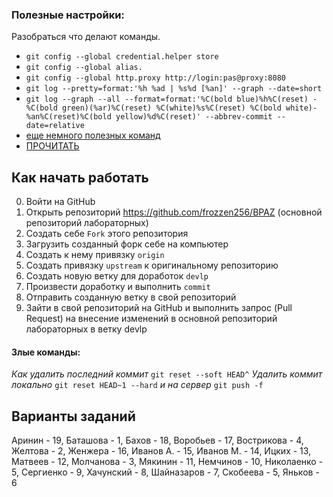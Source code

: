  
### Полезные настройки:
 Разобраться что делают команды.
 - `git config --global credential.helper store` 
 - `git config --global alias.`
 - `git config --global http.proxy http://login:pas@proxy:8080`
 - `git log --pretty=format:'%h %ad | %s%d [%an]' --graph --date=short`
 - `git log --graph --all --format=format:'%C(bold blue)%h%C(reset) - %C(bold green)(%ar)%C(reset) %C(white)%s%C(reset) %C(bold white)- %an%C(reset)%C(bold yellow)%d%C(reset)' --abbrev-commit --date=relative`
 - [еще немного полезных команд](https://tproger.ru/translations/most-common-git-screwupsquestions-and-solutions/amp/)
 - [ПРОЧИТАТЬ](https://habr.com/post/125999/)
 
## Как начать работать
 
 0. Войти на GitHub
 1. Открыть репозиторий <https://github.com/frozzen256/BPAZ> (основной репозиторий лабораторных)
 2. Создать себе `Fork` этого репозитория
 3. Загрузить созданный форк себе на компьютер
 4. Создать к нему привязку `origin`
 5. Создать привязку `upstream` к оригинальному репозиторию 
 6. Создать новую ветку для доработок `devlp` 
 7. Произвести доработку и выполнить `commit`
 8. Отправить созданную ветку в свой репозиторий 
 9. Зайти в свой репозиторий на GitHub и выполнить запрос (Pull Request) на внесение изменений в основной репозиторий лабораторных в ветку devlp

#### Злые команды:

_Как удалить последний коммит_
 `git reset --soft HEAD^`
_Удалить коммит локально_
 `git reset HEAD~1 --hard`
_и на сервер_
 `git push -f`

## Варианты заданий

Аринин - 19, Баташова - 1, Бахов - 18, Воробьев - 17, Вострикова - 4, Желтова - 2, Женжера - 16, Иванов А. - 15, Иванов М. - 14, Ицких - 13, Матвеев - 12, Молчанова - 3, Мякинин - 11, Немчинов - 10, Николаенко - 5, Сергиенко - 9, Хачунский - 8, Шайназаров - 7, Скобеева - 5, Яньков - 6
